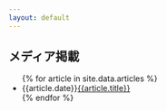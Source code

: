 ```yaml
---
layout: default
---
```

<section id="articles">
  <h2>メディア掲載</h2>
  <ul>
    {% for article in site.data.articles %}
    <li><span>{{article.date}}</span><a href="{{article.url}}">{{article.title}}</a></li>
    {% endfor %}
  </ul>
</section>
